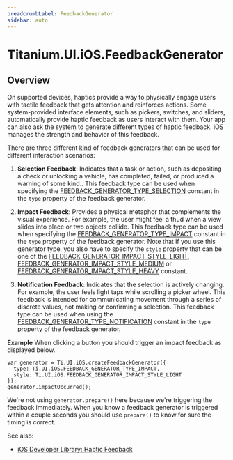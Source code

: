 ```yaml
---
breadcrumbLabel: FeedbackGenerator
sidebar: auto
---
```


# Titanium.UI.iOS.FeedbackGenerator

<ProxySummary/>

## Overview

On supported devices, haptics provide a way to physically engage users with tactile feedback that gets attention and
reinforces actions. Some system-provided interface elements, such as pickers, switches, and sliders, automatically provide
haptic feedback as users interact with them. Your app can also ask the system to generate different types of haptic feedback.
iOS manages the strength and behavior of this feedback.

There are three different kind of feedback generators that can be used for different interaction scenarios:
 
  1. **Selection Feedback**: Indicates that a task or action, such as depositing a check or unlocking a vehicle, has completed,
     failed, or produced a warning of some kind.. This feedback type can be used when specifying the
     [FEEDBACK_GENERATOR_TYPE_SELECTION](Titanium.UI.iOS.FEEDBACK_GENERATOR_TYPE_SELECTION) constant in the `type` property of the feedback generator.

  2. **Impact Feedback**: Provides a physical metaphor that complements the visual experience. For example, the user might feel
     a thud when a view slides into place or two objects collide. This feedback type can be used when specifying the
     [FEEDBACK_GENERATOR_TYPE_IMPACT](Titanium.UI.iOS.FEEDBACK_GENERATOR_TYPE_IMPACT) constant in the `type` property of the feedback generator. Note that if you use
     this generator type, you also have to specify the `style` property that can be one of the
     [FEEDBACK_GENERATOR_IMPACT_STYLE_LIGHT](Titanium.UI.iOS.FEEDBACK_GENERATOR_IMPACT_STYLE_LIGHT), [FEEDBACK_GENERATOR_IMPACT_STYLE_MEDIUM](Titanium.UI.iOS.FEEDBACK_GENERATOR_IMPACT_STYLE_MEDIUM) or
     [FEEDBACK_GENERATOR_IMPACT_STYLE_HEAVY](Titanium.UI.iOS.FEEDBACK_GENERATOR_IMPACT_STYLE_HEAVY) constant.

  3. **Notification Feedback**: Indicates that the selection is actively changing. For example, the user feels light taps while
     scrolling a picker wheel. This feedback is intended for communicating movement through a series of discrete values, not
     making or confirming a selection. This feedback type can be used when using the [FEEDBACK_GENERATOR_TYPE_NOTIFICATION](Titanium.UI.iOS.FEEDBACK_GENERATOR_TYPE_NOTIFICATION)
     constant in the `type` property of the feedback generator.
     
**Example**
When clicking a button you should trigger an impact feedback as displayed below.

    var generator = Ti.UI.iOS.createFeedbackGenerator({
      type: Ti.UI.iOS.FEEDBACK_GENERATOR_TYPE_IMPACT,
      style: Ti.UI.iOS.FEEDBACK_GENERATOR_IMPACT_STYLE_LIGHT
    });
    generator.impactOccurred();     
  
We're not using `generator.prepare()` here because we're triggering the feedback immediately. When you know a feedback generator is triggered within a couple seconds you should use `prepare()` to know for sure the timing is correct.

See also:

  * [iOS Developer Library: Haptic Feedback](https://developer.apple.com/ios/human-interface-guidelines/interaction/feedback/)

<ApiDocs/>
